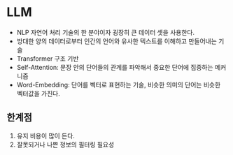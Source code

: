 # LLM
- NLP 자연어 처리 기술의 한 분야이자 굉장히 큰 데이터 셋을 사용한다.
- 방대한 양의 데이터로부터 인간의 언어와 유사한 텍스트를 이해하고 만들어내는 기술
- Transformer 구조 기반
- Self-Attention: 문장 안의 단어들의 관계를 파악해서 중요한 단어에 집중하는 메커니즘
- Word-Embedding: 단어를 벡터로 표현하는 기술, 비슷한 의미의 단어는 비슷한 벡터값을 가진다.

## 한계점
1. 유지 비용이 많이 든다.
2. 잘못되거나 나쁜 정보의 필터링 필요성